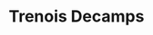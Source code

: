 ---
title: "Trenois Decamps"
url: /cormeilles-en-parisis/trenois-decamps/
shop: à faire soi-même
---